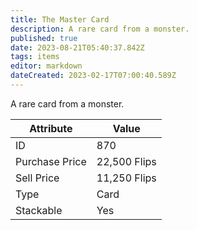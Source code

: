 ```yaml
---
title: The Master Card
description: A rare card from a monster.
published: true
date: 2023-08-21T05:40:37.842Z
tags: items
editor: markdown
dateCreated: 2023-02-17T07:00:40.589Z
---
```


A rare card from a monster.

|Attribute|Value|
|-|-|
|ID|870|
|Purchase Price|22,500 Flips|
|Sell Price|11,250 Flips|
|Type|Card|
|Stackable|Yes|

